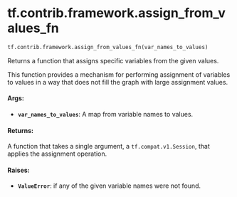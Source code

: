 <div itemscope itemtype="http://developers.google.com/ReferenceObject">
<meta itemprop="name" content="tf.contrib.framework.assign_from_values_fn" />
<meta itemprop="path" content="Stable" />
</div>

# tf.contrib.framework.assign_from_values_fn

``` python
tf.contrib.framework.assign_from_values_fn(var_names_to_values)
```

Returns a function that assigns specific variables from the given values.

This function provides a mechanism for performing assignment of variables
to values in a way that does not fill the graph with large assignment values.

#### Args:

* <b>`var_names_to_values`</b>: A map from variable names to values.


#### Returns:

A function that takes a single argument, a `tf.compat.v1.Session`, that
applies the
assignment operation.


#### Raises:

* <b>`ValueError`</b>: if any of the given variable names were not found.